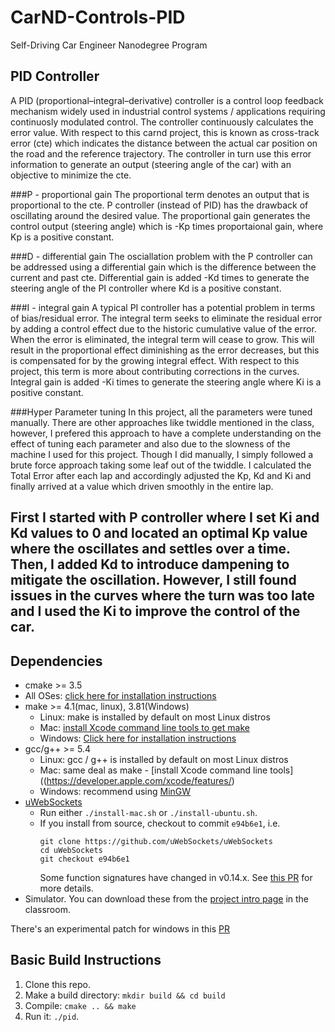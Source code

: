# CarND-Controls-PID
Self-Driving Car Engineer Nanodegree Program

## PID Controller
A PID (proportional–integral–derivative) controller is a control loop feedback mechanism widely used in industrial control systems / applications requiring continuosly modulated control. The controller continuously calculates the error value. With respect to this carnd project, this is known as cross-track error (cte) which indicates the distance between the actual car position on the road and the reference trajectory. The controller in turn use this error information to generate an output (steering angle of the car) with an objective to minimize the cte.

###P - proportional gain
The proportional term denotes an output that is proportional to the cte. P controller (instead of PID) has the drawback of oscillating around the desired value. The proportional gain generates the control output (steering angle) which is -Kp times proportaional gain, where Kp is a positive constant.

###D - differential gain
The osciallation problem with the P controller can be addressed using a differential gain which is the difference between the current and past cte. Differential gain is added -Kd times to generate the steering angle of the PI controller where Kd is a positive constant. 

###I - integral gain
A typical PI controller has a potential problem in terms of bias/residual error. The integral term seeks to eliminate the residual error by adding a control effect due to the historic cumulative value of the error. When the error is eliminated, the integral term will cease to grow. This will result in the proportional effect diminishing as the error decreases, but this is compensated for by the growing integral effect. With respect to this project, this term is more about contributing corrections in the curves. Integral gain is added -Ki times to generate the steering angle  where Ki is a positive constant.
 

###Hyper Parameter tuning
In this project, all the parameters were tuned manually. There are other approaches like twiddle mentioned in the class, however, I prefered this approach to have a complete understanding on the effect of tuning each parameter and also due to the slowness of the machine I used for this project. Though I did manually, I simply followed a brute force approach taking some leaf out of the twiddle. I calculated the Total Error after each lap and accordingly adjusted the Kp, Kd and Ki and finally arrived at a value which driven smoothly in the entire lap.

First I started with P controller where I set Ki and Kd values to 0 and located an optimal Kp value where the oscillates and settles over a time. Then, I added Kd to introduce dampening to mitigate the oscillation. However, I still found issues in the curves where the turn was too late and I used the Ki to improve the control of the car. 
---

## Dependencies

* cmake >= 3.5
 * All OSes: [click here for installation instructions](https://cmake.org/install/)
* make >= 4.1(mac, linux), 3.81(Windows)
  * Linux: make is installed by default on most Linux distros
  * Mac: [install Xcode command line tools to get make](https://developer.apple.com/xcode/features/)
  * Windows: [Click here for installation instructions](http://gnuwin32.sourceforge.net/packages/make.htm)
* gcc/g++ >= 5.4
  * Linux: gcc / g++ is installed by default on most Linux distros
  * Mac: same deal as make - [install Xcode command line tools]((https://developer.apple.com/xcode/features/)
  * Windows: recommend using [MinGW](http://www.mingw.org/)
* [uWebSockets](https://github.com/uWebSockets/uWebSockets)
  * Run either `./install-mac.sh` or `./install-ubuntu.sh`.
  * If you install from source, checkout to commit `e94b6e1`, i.e.
    ```
    git clone https://github.com/uWebSockets/uWebSockets 
    cd uWebSockets
    git checkout e94b6e1
    ```
    Some function signatures have changed in v0.14.x. See [this PR](https://github.com/udacity/CarND-MPC-Project/pull/3) for more details.
* Simulator. You can download these from the [project intro page](https://github.com/udacity/self-driving-car-sim/releases) in the classroom.

There's an experimental patch for windows in this [PR](https://github.com/udacity/CarND-PID-Control-Project/pull/3)

## Basic Build Instructions

1. Clone this repo.
2. Make a build directory: `mkdir build && cd build`
3. Compile: `cmake .. && make`
4. Run it: `./pid`. 
